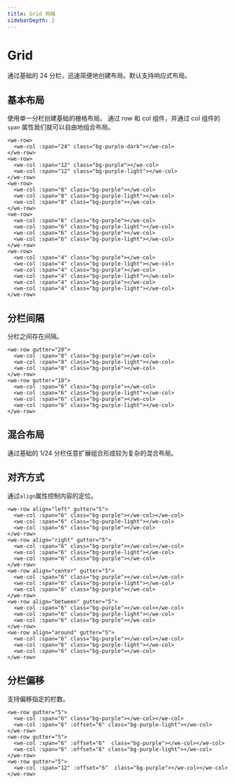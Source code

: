 ```yaml
---
title: Grid 网格
sidebarDepth: 2
---
```

# Grid
通过基础的 24 分栏，迅速简便地创建布局。默认支持响应式布局。
## 基本布局
使用单一分栏创建基础的栅格布局。
通过 row 和 col 组件，并通过 col 组件的 `span` 属性我们就可以自由地组合布局。
<ClientOnly>
  <grid-basics/>
</ClientOnly>
```vue
<we-row>
  <we-col :span="24" class="bg-purple-dark"></we-col>
</we-row>
<we-row>
  <we-col :span="12" class="bg-purple"></we-col>
  <we-col :span="12" class="bg-purple-light"></we-col>
</we-row>
<we-row>
  <we-col :span="8" class="bg-purple"></we-col>
  <we-col :span="8" class="bg-purple-light"></we-col>
  <we-col :span="8" class="bg-purple"></we-col>
</we-row>
<we-row>
  <we-col :span="6" class="bg-purple"></we-col>
  <we-col :span="6" class="bg-purple-light"></we-col>
  <we-col :span="6" class="bg-purple"></we-col>
  <we-col :span="6" class="bg-purple-light"></we-col>
</we-row>
<we-row>
  <we-col :span="4" class="bg-purple"></we-col>
  <we-col :span="4" class="bg-purple-light"></we-col>
  <we-col :span="4" class="bg-purple"></we-col>
  <we-col :span="4" class="bg-purple-light"></we-col>
  <we-col :span="4" class="bg-purple"></we-col>
  <we-col :span="4" class="bg-purple-light"></we-col>
</we-row>
```

## 分栏间隔
分栏之间存在间隔。

<ClientOnly>
  <grid-gutter/>
</ClientOnly>

```vue
<we-row gutter="20">
  <we-col :span="8" class="bg-purple"></we-col>
  <we-col :span="8" class="bg-purple-light"></we-col>
  <we-col :span="8" class="bg-purple"></we-col>
</we-row>
<we-row gutter="10">
  <we-col :span="6" class="bg-purple"></we-col>
  <we-col :span="6" class="bg-purple-light"></we-col>
  <we-col :span="6" class="bg-purple"></we-col>
  <we-col :span="6" class="bg-purple-light"></we-col>
</we-row>
```
## 混合布局
通过基础的 1/24 分栏任意扩展组合形成较为复杂的混合布局。

<ClientOnly>
  <grid-blend/>
</ClientOnly>

## 对齐方式
通过`align`属性控制内容的定位。

<ClientOnly>
  <grid-align/>
</ClientOnly>

```vue
<we-row align="left" gutter="5">
  <we-col :span="6" class="bg-purple"></we-col></we-col>
  <we-col :span="6" class="bg-purple-light"></we-col>
  <we-col :span="6" class="bg-purple"></we-col>
</we-row>
<we-row align="right" gutter="5">
  <we-col :span="6" class="bg-purple"></we-col></we-col>
  <we-col :span="6" class="bg-purple-light"></we-col>
  <we-col :span="6" class="bg-purple"></we-col>
</we-row>
<we-row align="center" gutter="5">
  <we-col :span="6" class="bg-purple"></we-col></we-col>
  <we-col :span="6" class="bg-purple-light"></we-col>
  <we-col :span="6" class="bg-purple"></we-col>
</we-row>
<we-row align="between" gutter="5">
  <we-col :span="6" class="bg-purple"></we-col></we-col>
  <we-col :span="6" class="bg-purple-light"></we-col>
  <we-col :span="6" class="bg-purple"></we-col>
</we-row>
<we-row align="around" gutter="5">
  <we-col :span="6" class="bg-purple"></we-col></we-col>
  <we-col :span="6" class="bg-purple-light"></we-col>
  <we-col :span="6" class="bg-purple"></we-col>
</we-row>
```
## 分栏偏移
支持偏移指定的栏数。

<ClientOnly>
  <grid-offset/>
</ClientOnly>

```vue
<we-row gutter="5">
  <we-col :span="6" class="bg-purple"></we-col></we-col>
  <we-col :span="6" :offset="6" class="bg-purple-light"></we-col>
</we-row>
<we-row gutter="5">
  <we-col :span="6" :offset="6"  class="bg-purple"></we-col></we-col>
  <we-col :span="6" :offset="6" class="bg-purple-light"></we-col>
</we-row>
<we-row gutter="5">
  <we-col :span="12" :offset="6"  class="bg-purple"></we-col></we-col>
</we-row>
```